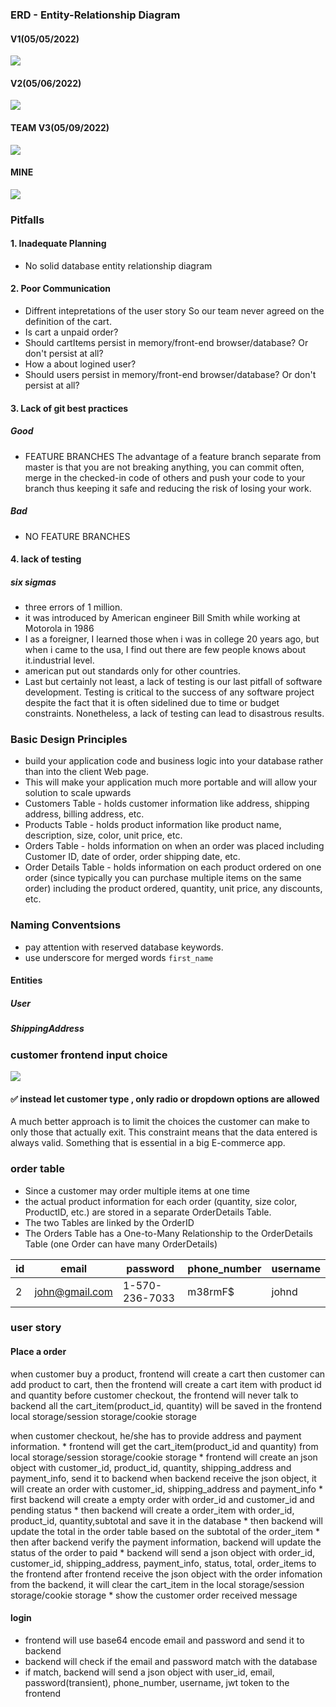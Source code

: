 ### ERD - Entity-Relationship Diagram
#### V1(05/05/2022)
![](/images/database/ERD-Kenneth.png)
#### V2(05/06/2022)
![](images/database/ERD-TEAM-V1.png)
#### TEAM V3(05/09/2022)
![](images/database/ERD-Fatemeh.png)
#### MINE
![](/images/database/ERD.png) 

### Pitfalls
#### 1. Inadequate Planning
* No solid database entity relationship diagram
#### 2. Poor Communication
* Diffrent intepretations of the user story
So our team never agreed on the definition of the cart.
* Is cart a unpaid order?
* Should cartItems persist in memory/front-end browser/database? Or don't persist at all?
* How a about logined user?
* Should users persist in memory/front-end browser/database? Or don't persist at all?
#### 3. Lack of git best practices
##### Good
* FEATURE BRANCHES 
  The advantage of a feature branch separate from master is that you are not breaking anything, you can commit often, merge in the checked-in code of others and push your code to your branch thus keeping it safe and reducing the risk of losing your work.

##### Bad
* NO FEATURE BRANCHES
#### 4. lack of testing
##### six sigmas
* three errors of 1 million.
* it was introduced by American engineer Bill Smith while working at Motorola in 1986
* I as a foreigner, I learned those when i was in college 20 years ago, but when i came to the usa, I find out there are few people knows about it.industrial level.
* american put out standards only for other countries.
* Last but certainly not least, a lack of testing is our last pitfall of software development. Testing is critical to the success of any software project despite the fact that it is often sidelined due to time or budget constraints. Nonetheless, a lack of testing can lead to disastrous results.





<!-- ## NOTE
Add `hibernate.cfg.xml` to `/backend/src/main/resources`
[A Note About P2](https://github.com/220328-Java-Full-Stack-AWS/Curriculum-Notes/blob/main/P2.md)
![](./images/database/Screen%20Shot%202022-05-04%20at%209.14.08%20PM.png) -->

### Basic Design Principles
* build your application code and business logic into your database rather than into the client Web page.
* This will make your application much more portable and will allow your solution to scale upwards
* Customers Table - holds customer information like address, shipping address, billing address, etc.
* Products Table - holds product information like product name, description, size, color, unit price, etc.
* Orders Table - holds information on when an order was placed including Customer ID, date of order, order shipping date, etc.
* Order Details Table - holds information on each product ordered on one order (since typically you can purchase multiple items on the same order) including the product ordered, quantity, unit price, any discounts, etc.

### Naming Conventsions
* pay attention with reserved database keywords.
* use underscore for merged words `first_name`



#### Entities
##### User
##### ShippingAddress

### customer frontend input choice
![](./images/database/Screen%20Shot%202022-05-07%20at%2011.25.11%20AM.png)
#### ✅  instead let customer type , only radio or dropdown options are allowed
A much better approach is to limit the choices the customer can make to only those that actually exit. This constraint means that the data entered is always valid. Something that is essential in a big E-commerce app.

### order table
* Since a customer may order multiple items at one time
* the actual product information for each order (quantity, size color, ProductID, etc.) are stored in a separate OrderDetails Table. 
* The two Tables are linked by the OrderID 
* The Orders Table has a One-to-Many Relationship to the OrderDetails Table (one Order can have many OrderDetails)

<!-- #### @Transactional
![](/backend/images/spring/Screen%20Shot%202022-05-17%20at%203.36.48%20AM.png)

#### Start Class
![](images/spring/Screen%20Shot%202022-05-17%20at%208.02.43%20AM.png)
?? is this equivalent to SpringBootServletInitializer ?? -->

| id  | email          | password       | phone_number | username |
| --- | -------------- | -------------- | ------------ | -------- |
| 2   | john@gmail.com | 1-570-236-7033 | m38rmF$      | johnd    |

### user story
#### Place a order
when customer buy a product, frontend will create a cart then customer can add product to cart, then the frontend will create a cart item with product id and quantity before customer checkout, the frontend will never talk to backend all the cart_item(product_id, quantity) will be saved in the frontend local storage/session storage/cookie storage

when customer checkout, he/she has to provide address and payment information. * frontend will get the cart_item(product_id and quantity) from local storage/session storage/cookie storage * frontend will create an json object with customer_id, product_id, quantity, shipping_address and payment_info, send it to backend
when backend receive the json object, it will create an order with customer_id, shipping_address and payment_info * first backend will create a empty order with order_id and customer_id and pending status * then backend will create a order_item with order_id, product_id, quantity,subtotal and save it in the database * then backend will update the total in the order table based on the subtotal of the order_item * then after backend verify the payment information, backend will update the status of the order to paid * backend will send a json object with order_id, customer_id, shipping_address, payment_info, status, total, order_items to the frontend
after frontend receive the json object with the order infomation from the backend, it will clear the cart_item in the local storage/session storage/cookie storage * show the customer order received message

#### login
* frontend will use base64 encode email and password and send it to backend 
* backend will check if the email and password match with the database
* if match, backend will send a json object with user_id, email, password(transient), phone_number, username, jwt token to the frontend

